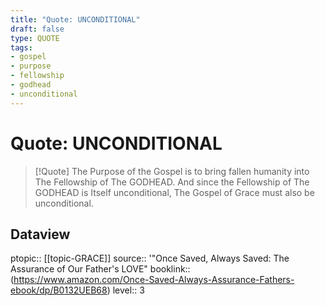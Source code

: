 ```yaml
---
title: "Quote: UNCONDITIONAL"
draft: false
type: QUOTE
tags:
- gospel
- purpose
- fellowship
- godhead
- unconditional
---
```


# Quote: UNCONDITIONAL
> [!Quote]
> The Purpose of the Gospel is to bring fallen humanity into The Fellowship of The GODHEAD.
> And since the Fellowship of The GODHEAD is Itself unconditional, The Gospel of Grace must also be unconditional.

## Dataview
ptopic:: [[topic-GRACE]]
source:: '"Once Saved, Always Saved: The Assurance of Our Father's LOVE"
booklink:: (https://www.amazon.com/Once-Saved-Always-Assurance-Fathers-ebook/dp/B0132UEB68)
level:: 3
